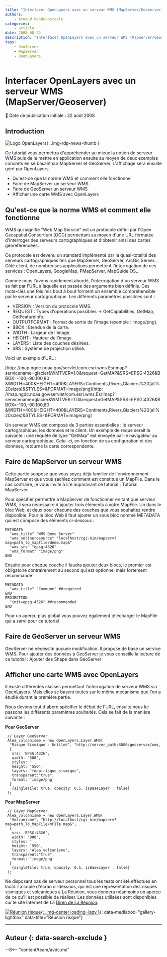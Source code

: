 ```yaml
---
title: "Interfacer OpenLayers avec un serveur WMS (MapServer/Geoserver)"
authors:
    - Arnaud Vandecasteele
categories:
    - article
date: 2008-08-22
description: "Interfacer OpenLayers avec un serveur WMS (MapServer/Geoserver)"
tags:
    - GeoServer
    - MapServer
    - OpenLayers
---
```


# Interfacer OpenLayers avec un serveur WMS (MapServer/Geoserver)

:calendar: Date de publication initiale : 22 août 2008

## Introduction

![Logo OpenLayers](https://cdn.geotribu.fr/img/logos-icones/logiciels_librairies/openlayers.png){: .img-rdp-news-thumb }

Ce tutorial vous permettra d'appréhender au mieux la notion de serveur WMS puis de le mettre en application ensuite au moyen de deux exemples concrets en se basant sur MapServer et GéoServer. L'affichage sera ensuite géré par OpenLayers.

- Qu'est-ce que la norme WMS et comment elle fonctionne
- Faire de MapServer un serveur WMS
- Faire de GéoServer un serveur WMS
- Afficher une carte WMS avec OpenLayers

## Qu'est-ce que la norme WMS et comment elle fonctionne

WMS qui signifie "Web Map Service" est un protocole défini par l'Open Geospatial Consortium (OGC) permettant au moyen d'une URL formatée d'interroger des serveurs cartographiques et d'obtenir ainsi des cartes géoréférencées.

Ce protocole est devenu un standard implémenté par la quasi-totalité des serveurs cartographiques tels que MapServer, GeoServer, ArcGis Server... Côtè client, de nombreuses applications permettent l'interrogation de ces services : OpenLayers, GoogleMap, PMapServer, MapGuide OS...

Comme nous l'avons rapidement abordé, l'interrogation d'un serveur WMS se fait par l'URL à laquelle est passée des arguments bien définis. Ces mots-clés une fois mis bout à bout forment un ensemble compréhensible par le serveur cartographique. Les différents paramètres possibles sont :

- VERSION : Version du protocole WMS.
- REQUEST : Types d'opérations possibles -> GetCapabilities, GetMap, GetFeatureInfo.
- OUTPUTFORMAT : Format de sortie de l'image (exemple : image/png).
- BBOX : Etendue de la carte.
- WIDTH : Largeur de l'image.
- HEIGHT : Hauteur de l'image.
- LAYERS : Liste des couches désirées.
- SRS : Système de projection utilisé.

Voici un exemple d'URL :

[http: //map.ngdc.noaa.gov/servlet/com.esri.wms.Esrimap?servicename=glacier&WMTVER=1.0&request=GetMAP&SRS=EPSG:4326&BBOX=-100,-90,100,80
&WIDTH=400&HEIGHT=400&LAYERS=Continents,Rivers,Glaciers%20(all%20sizes)&STYLES=&FORMAT=image/png](http: //map.ngdc.noaa.gov/servlet/com.esri.wms.Esrimap?servicename=glacier&WMTVER=1.0&request=GetMAP&SRS=EPSG:4326&BBOX=-100,-90,100,80
&WIDTH=400&HEIGHT=400&LAYERS=Continents,Rivers,Glaciers%20(all%20sizes)&STYLES=&FORMAT=image/png)

Un serveur WMS est composé de 3 parties essentielles : le serveur cartographique, les données et le client. Un exemple de reque serait la suivante : une requête de type "GetMap" est envoyée par le navigateur au serveur cartographique. Celui-ci, en fonction de sa configuration et des données, retourne la carte correspondante.

## Faire de MapServer un serveur WMS

Cette partie suppose que vous soyez déjà familier de l'environnement MapServer et que vous sachiez comment est constitué un MapFile. Dans le cas contraire, je vous invite à lire auparavant ce tutorial : Tutorial MapServer.

Pour spécifier permettre à MapServer de fonctionner en tant que serveur WMS, il sera nécessaire d'ajouter trois éléments à votre MapFile. Un dans le bloc Web, et deux pour chacune des couches que vous souhaitez rendre disponible. Pour le bloc Web il faut ajouter un sous bloc nommé METADATA qui est composé des éléments ci-dessous :

```
METADATA
  "wms_title" "WMS Demo Server"
  "wms_onlineresource" "localhost/cgi-bin/mapserv?map=path_to_mapfile/demo.map&"
  "wms_srs" "epsg:4326"
  "wms_format" "image/png"
END
```

Ensuite pour chaque couche il faudra ajouter deux blocs, le premier est obligatoire contrairement au second qui est optionnel mais fortement recommandé

```
METADATA
  "wms_title" "Commune" ##required
END
PROJECTION
  "init=epsg:4326" ##recommended
END
```

Pour un aperçu plus global vous pouvez également télécharger le MapFile qui a servi pour ce tutorial

## Faire de GéoServer un serveur WMS

GeoServer ne nécessite aucune modification. Il propose de base un service WMS. Pour ajouter des données à GeoServer je vous conseille la lecture de ce tutorial : Ajouter des Shape dans GéoServer

## Afficher une carte WMS avec OpenLayers

Il existe différentes classes permettant l'interrogation de serveur WMS via OpenLayers. Mais elles se basent toutes sur le même mécanisme que l'on a étudié durant la première partie.

Nous devons tout d'abord spécifier le début de l'URL, ensuite nous lui passons les différents paramètres souhaités. Cela se fait de la manière suivante :

**Pour GeoServer**

```
 // Layer GeoServer
 Alea_volcanisme = new OpenLayers.Layer.WMS(
  "Risque Sismique - Untiled", "http://server_path:8080/geoserver/wms,
  {
   srs: 'EPSG:4326',
   width: '588',
   styles: '',
   height: '550',
   layers: 'topp:risque_sismique',
   transparent:"true",
   format: 'image/png'
  }
   {singleTile: true, opacity: 0.5, isBaseLayer : false}
 );
```

**Pour MapServer**

```
 // Layer MapServer
 Alea_volcanisme = new OpenLayers.Layer.WMS(
  "Volcanisme", "http://localhost/cgi-bin/mapserv?map=path_To_MapFile/mFile.map&",
  {
   srs: 'EPSG:4326',
   width: '800',
   styles: '',
   height: '550',
   layers: 'Alea_volcanisme',
   transparent:"true",
   format: 'image/png'
  }
   {singleTile: true, opacity: 0.5, isBaseLayer : false}
 );
```

Ne disposant pas de serveur personnel tous les tests ont été effectués en local. La copie d'écran ci-dessous, qui est une représentation des risques sismiques et volcaniques à La Réunion, vous donnera néanmoins un aperçu de ce qu'il est possible de réaliser. Les données utilisées sont disponibles sur le site Internet de La [Diren de La Réunion](http://www.reunion.ecologie.gouv.fr/).

[![Réunion risque](https://cdn.geotribu.fr/img/articles-blog-rdp/articles/2008/reunion_risque.jpg "Réunion risque"){: .img-center loading=lazy }](https://cdn.geotribu.fr/img/articles-blog-rdp/articles/2008/reunion_risque.jpg "Réunion risque"){: data-mediabox="gallery-lightbox" data-title="Réunion risque"}

----

## Auteur {: data-search-exclude }

--8<-- "content/team/avdc.md"
